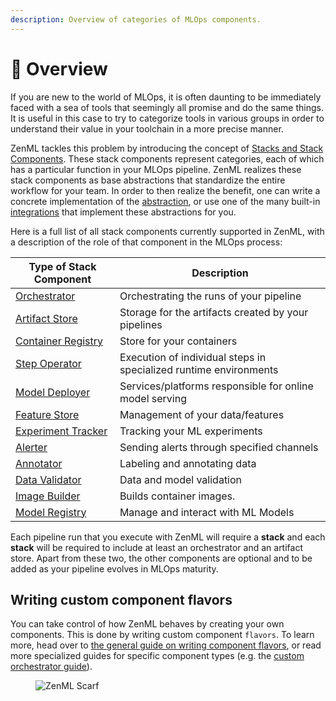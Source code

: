 ```yaml
---
description: Overview of categories of MLOps components.
---
```


# 📜 Overview

If you are new to the world of MLOps, it is often daunting to be immediately faced with a sea of tools that seemingly all promise and do the same things. It is useful in this case to try to categorize tools in various groups in order to understand their value in your toolchain in a more precise manner.

ZenML tackles this problem by introducing the concept of [Stacks and Stack Components](../user-guide/production-guide/understand-stacks.md). These stack components represent categories, each of which has a particular function in your MLOps pipeline. ZenML realizes these stack components as base abstractions that standardize the entire workflow for your team. In order to then realize the benefit, one can write a concrete implementation of the [abstraction](../how-to/stack-deployment/implement-a-custom-stack-component.md), or use one of the many built-in [integrations](integration-overview.md) that implement these abstractions for you.

Here is a full list of all stack components currently supported in ZenML, with a description of the role of that component in the MLOps process:

| **Type of Stack Component**                                                         | **Description**                                                   |
| ----------------------------------------------------------------------------------- | ----------------------------------------------------------------- |
| [Orchestrator](../../how-to/configure-stack-components/orchestrators/)              | Orchestrating the runs of your pipeline                           |
| [Artifact Store](../../how-to/configure-stack-components/artifact-stores/)          | Storage for the artifacts created by your pipelines               |
| [Container Registry](../../how-to/configure-stack-components/container-registries/) | Store for your containers                                         |
| [Step Operator](../../how-to/configure-stack-components/step-operators/)            | Execution of individual steps in specialized runtime environments |
| [Model Deployer](../../how-to/configure-stack-components/model-deployers/)          | Services/platforms responsible for online model serving           |
| [Feature Store](../../how-to/configure-stack-components/feature-stores/)            | Management of your data/features                                  |
| [Experiment Tracker](../../how-to/configure-stack-components/experiment-trackers/)  | Tracking your ML experiments                                      |
| [Alerter](../../how-to/configure-stack-components/alerters/)                        | Sending alerts through specified channels                         |
| [Annotator](../../how-to/configure-stack-components/annotators/)                    | Labeling and annotating data                                      |
| [Data Validator](../../how-to/configure-stack-components/data-validators/)          | Data and model validation                                         |
| [Image Builder](../../how-to/configure-stack-components/image-builders/)            | Builds container images.                                          |
| [Model Registry](../../how-to/configure-stack-components/model-registries/)         | Manage and interact with ML Models                                |

Each pipeline run that you execute with ZenML will require a **stack** and each **stack** will be required to include at least an orchestrator and an artifact store. Apart from these two, the other components are optional and to be added as your pipeline evolves in MLOps maturity.

## Writing custom component flavors

You can take control of how ZenML behaves by creating your own components. This is done by writing custom component `flavors`. To learn more, head over to [the general guide on writing component flavors](../how-to/stack-deployment/implement-a-custom-stack-component.md), or read more specialized guides for specific component types (e.g. the [custom orchestrator guide](orchestrators/custom.md)).

<figure><img src="https://static.scarf.sh/a.png?x-pxid=f0b4f458-0a54-4fcd-aa95-d5ee424815bc" alt="ZenML Scarf"><figcaption></figcaption></figure>
